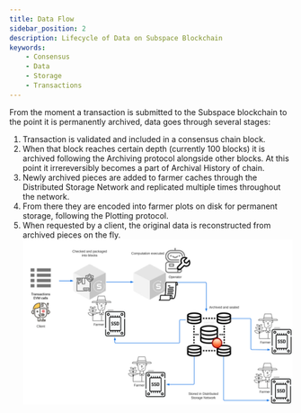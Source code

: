 ```yaml
---
title: Data Flow
sidebar_position: 2
description: Lifecycle of Data on Subspace Blockchain
keywords:
    - Consensus
    - Data
    - Storage
    - Transactions
---
```

<!-- TODO
- Transaction submitted to the consensus chain.
- Validated and included in a block.
- Archived
- Storage layer
- replicated on farmer discs
- served when requested -->
From the moment a transaction is submitted to the Subspace blockchain to the point it is permanently archived, data goes through several stages:
1. Transaction is validated and included in a consensus chain block.
2. When that block reaches certain depth (currently 100 blocks) it is archived following the Archiving protocol alongside other blocks. At this point it irrereversibly becomes a part of Archival History of chain.
3. Newly archived pieces are added to farmer caches through the Distributed Storage Network and replicated multiple times throughout the network.
4. From there they are encoded into farmer plots on disk for permanent storage, following the Plotting protocol.
5. When requested by a client, the original data is reconstructed from archived pieces on the fly. 
![DataFlow](../../src/Images/DataFlow.png)
